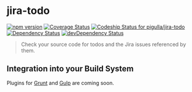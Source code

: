 # jira-todo
[![npm version](https://badge.fury.io/js/jira-todo.svg)](https://badge.fury.io/js/jira-todo)
[![Coverage Status](https://coveralls.io/repos/github/pigulla/jira-todo/badge.svg?branch=master)](https://coveralls.io/github/pigulla/jira-todo?branch=master)
[![Codeship Status for pigulla/jira-todo](https://www.codeship.io/projects/b975c890-eac8-0133-c44b-7a726143f84a/status?branch=master)](https://www.codeship.io/projects/148002)
[![Dependency Status](https://david-dm.org/pigulla/jira-todo.svg)](https://david-dm.org/pigulla/jira-todo)
[![devDependency Status](https://david-dm.org/pigulla/jira-todo/dev-status.svg)](https://david-dm.org/pigulla/jira-todo#info=devDependencies)

> Check your source code for todos and the Jira issues referenced by them.

## Integration into your Build System

Plugins for [Grunt](http://gruntjs.com/) and [Gulp](http://gulpjs.com/) are coming soon.
